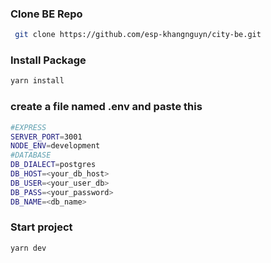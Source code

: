 ### Clone BE Repo

```bash
 git clone https://github.com/esp-khangnguyn/city-be.git
```

### Install Package

```bash
yarn install
```

### create a file named .env and paste this

```bash
#EXPRESS
SERVER_PORT=3001
NODE_ENV=development
#DATABASE
DB_DIALECT=postgres
DB_HOST=<your_db_host>
DB_USER=<your_user_db>
DB_PASS=<your_password>
DB_NAME=<db_name>
```

### Start project

```bash
yarn dev
```

